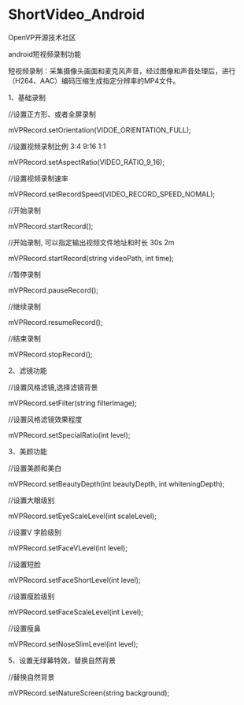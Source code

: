 # ShortVideo_Android                                 

OpenVP开源技术社区

android短视频录制功能

短视频录制：采集摄像头画面和麦克风声音，经过图像和声音处理后，进行（H264、AAC）编码压缩生成指定分辨率的MP4文件。 


1、基础录制

//设置正方形、或者全屏录制

mVPRecord.setOrientation(VIDOE_ORIENTATION_FULL);  

//设置视频录制比例        3:4          9:16          1:1

mVPRecord.setAspectRatio(VIDEO_RATIO_9_16); 

//设置视频录制速率

 mVPRecord.setRecordSpeed(VIDEO_RECORD_SPEED_NOMAL); 

//开始录制

 mVPRecord.startRecord(); 
 
 //开始录制, 可以指定输出视频文件地址和时长 30s  2m
 
 mVPRecord.startRecord(string videoPath, int time); 
  
  
 //暂停录制
 
  mVPRecord.pauseRecord(); 
 

//继续录制

mVPRecord.resumeRecord(); 
 

//结束录制

mVPRecord.stopRecord(); 



2、滤镜功能

//设置风格滤镜,选择滤镜背景

mVPRecord.setFilter(string filterImage); 


//设置风格滤镜效果程度

mVPRecord.setSpecialRatio(int level);


3、美颜功能

//设置美颜和美白

mVPRecord.setBeautyDepth(int beautyDepth, int whiteningDepth); 
 
//设置大眼级别

mVPRecord.setEyeScaleLevel(int scaleLevel);

//设置V 字脸级别

mVPRecord.setFaceVLevel(int level); 
  
//设置短脸

mVPRecord.setFaceShortLevel(int level);  

//设置瘦脸级别

mVPRecord.setFaceScaleLevel(int Level); 

//设置瘦鼻

mVPRecord.setNoseSlimLevel(int level);  
 
5、设置无绿幕特效，替换自然背景

//替换自然背景

mVPRecord.setNatureScreen(string background);   




